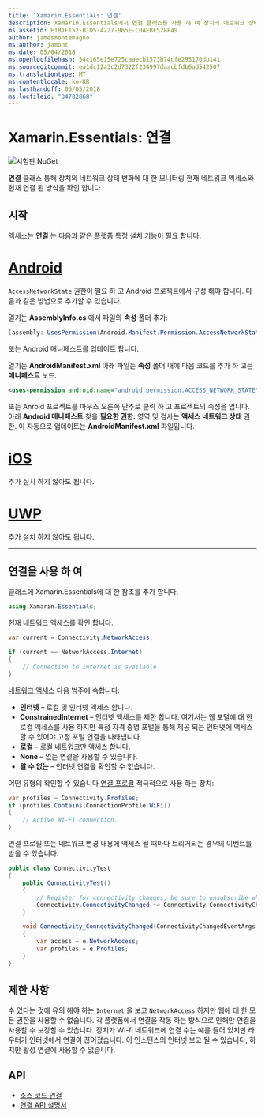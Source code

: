 ```yaml
---
title: 'Xamarin.Essentials: 연결'
description: Xamarin.Essentials에서 연결 클래스를 사용 하 여 장치의 네트워크 상태 변화에 대 한 모니터링, 현재 네트워크 액세스와 현재 연결 된 방식을 확인 수 있습니다.
ms.assetid: E1B1F152-B1D5-4227-965E-C0AEBF528F49
author: jamesmontemagno
ms.author: jamont
ms.date: 05/04/2018
ms.openlocfilehash: 54c165e15e725caaecb1573b74cfe295170db141
ms.sourcegitcommit: ea1dc12a3c2d7322f234997daacbfdb6ad542507
ms.translationtype: MT
ms.contentlocale: ko-KR
ms.lasthandoff: 06/05/2018
ms.locfileid: "34782868"
---
```

# <a name="xamarinessentials-connectivity"></a>Xamarin.Essentials: 연결

![시험판 NuGet](~/media/shared/pre-release.png)

**연결** 클래스 통해 장치의 네트워크 상태 변화에 대 한 모니터링 현재 네트워크 액세스와 현재 연결 된 방식을 확인 합니다.

## <a name="getting-started"></a>시작

액세스는 **연결** 는 다음과 같은 플랫폼 특정 설치 기능이 필요 합니다.

# <a name="androidtabandroid"></a>[Android](#tab/android)

`AccessNetworkState` 권한이 필요 하 고 Android 프로젝트에서 구성 해야 합니다. 다음과 같은 방법으로 추가할 수 있습니다.

열기는 **AssemblyInfo.cs** 에서 파일의 **속성** 폴더 추가:

```csharp
[assembly: UsesPermission(Android.Manifest.Permission.AccessNetworkState)]
```

또는 Android 매니페스트를 업데이트 합니다.

열기는 **AndroidManifest.xml** 아래 파일는 **속성** 폴더 내에 다음 코드를 추가 하 고는 **매니페스트** 노드.

```xml
<uses-permission android:name="android.permission.ACCESS_NETWORK_STATE" />
```

또는 Anroid 프로젝트를 마우스 오른쪽 단추로 클릭 하 고 프로젝트의 속성을 엽니다. 아래 **Android 매니페스트** 찾을 **필요한 권한:** 영역 및 검사는 **액세스 네트워크 상태** 권한. 이 자동으로 업데이트는 **AndroidManifest.xml** 파일입니다.

# <a name="iostabios"></a>[iOS](#tab/ios)

추가 설치 하지 않아도 됩니다.

# <a name="uwptabuwp"></a>[UWP](#tab/uwp)

추가 설치 하지 않아도 됩니다.

-----

## <a name="using-connectivity"></a>연결을 사용 하 여

클래스에 Xamarin.Essentials에 대 한 참조를 추가 합니다.

```csharp
using Xamarin.Essentials;
```

현재 네트워크 액세스를 확인 합니다.

```csharp
var current = Connectivity.NetworkAccess;

if (current == NetworkAccess.Internet)
{
    // Connection to internet is available
}
```

[네트워크 액세스](xref:Xamarin.Essentials.NetworkAccess) 다음 범주에 속합니다.

* **인터넷** – 로컬 및 인터넷 액세스 합니다.
* **ConstrainedInternet** – 인터넷 액세스를 제한 합니다. 여기서는 웹 포털에 대 한 로컬 액세스를 사용 하지만 특정 자격 증명 포털을 통해 제공 되는 인터넷에 액세스할 수 있어야 고정 포털 연결을 나타냅니다.
* **로컬** – 로컬 네트워크만 액세스 합니다.
* **None** – 없는 연결을 사용할 수 있습니다.
* **알 수 없는** – 인터넷 연결을 확인할 수 없습니다.

어떤 유형의 확인할 수 있습니다 [연결 프로필](xref:Xamarin.Essentials.ConnectionProfile) 적극적으로 사용 하는 장치:

```csharp
var profiles = Connectivity.Profiles;
if (profiles.Contains(ConnectionProfile.WiFi))
{
    // Active Wi-Fi connection.
}
```

연결 프로필 또는 네트워크 변경 내용에 액세스 될 때마다 트리거되는 경우의 이벤트를 받을 수 있습니다.

```csharp
public class ConnectivityTest
{
    public ConnectivityTest()
    {
        // Register for connectivity changes, be sure to unsubscribe when finished
        Connectivity.ConnectivityChanged += Connectivity_ConnectivityChanged;
    }

    void Connectivity_ConnectivityChanged(ConnectivityChangedEventArgs  e)
    {
        var access = e.NetworkAccess;
        var profiles = e.Profiles;
    }
}
```

## <a name="limitations"></a>제한 사항

수 있다는 것에 유의 해야 하는 `Internet` 을 보고 `NetworkAccess` 하지만 웹에 대 한 모든 권한을 사용할 수 없습니다. 각 플랫폼에서 연결을 작동 하는 방식으로 인해만 연결을 사용할 수 보장할 수 있습니다. 장치가 Wi-fi 네트워크에 연결 수는 예를 들어 있지만 라우터가 인터넷에서 연결이 끊어졌습니다. 이 인스턴스의 인터넷 보고 될 수 있습니다, 하지만 활성 연결에 사용할 수 없습니다.

## <a name="api"></a>API

* [소스 코드 연결](https://github.com/xamarin/Essentials/tree/master/Xamarin.Essentials/Connectivity)
* [연결 API 설명서](xref:Xamarin.Essentials.Connectivity)
